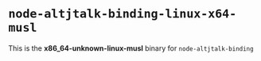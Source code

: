 # `node-altjtalk-binding-linux-x64-musl`

This is the **x86_64-unknown-linux-musl** binary for `node-altjtalk-binding`
